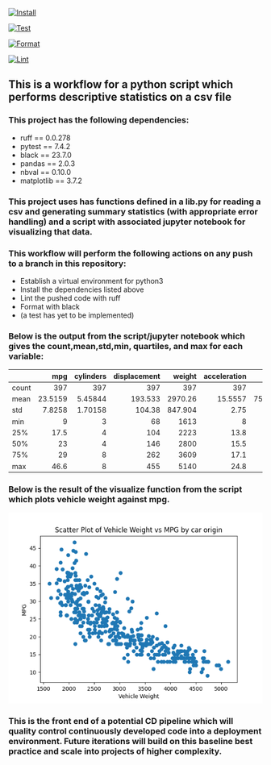 [![Install](https://github.com/johncoogan53/PythonDataScience/actions/workflows/install.yml/badge.svg)](https://github.com/johncoogan53/PythonDataScience/actions/workflows/install.yml)

[![Test](https://github.com/johncoogan53/PythonDataScience/actions/workflows/test.yml/badge.svg)](https://github.com/johncoogan53/PythonDataScience/actions/workflows/test.yml)

[![Format](https://github.com/johncoogan53/PythonDataScience/actions/workflows/format.yml/badge.svg)](https://github.com/johncoogan53/PythonDataScience/actions/workflows/format.yml)

[![Lint](https://github.com/johncoogan53/PythonDataScience/actions/workflows/lint.yml/badge.svg)](https://github.com/johncoogan53/PythonDataScience/actions/workflows/lint.yml)

## This is a workflow for a python script which performs descriptive statistics on a csv file
### This project has the following dependencies:
* ruff == 0.0.278
* pytest == 7.4.2
* black == 23.7.0
* pandas == 2.0.3
* nbval == 0.10.0
* matplotlib == 3.7.2

### This project uses has functions defined in a lib.py for reading a csv and generating summary statistics (with appropriate error handling) and a script with associated jupyter notebook for visualizing that data.

### This workflow will perform the following actions on any push to a branch in this repository:
* Establish a virtual environment for python3
* Install the dependencies listed above
* Lint the pushed code with ruff
* Format with black
* (a test has yet to be implemented)


### Below is the output from the script/jupyter notebook which gives the count,mean,std,min, quartiles, and max for each variable:
|       |      mpg |   cylinders |   displacement |   weight |   acceleration |    year |     origin |
|:------|---------:|------------:|---------------:|---------:|---------------:|--------:|-----------:|
| count | 397      |   397       |        397     |  397     |       397      | 397     | 397        |
| mean  |  23.5159 |     5.45844 |        193.533 | 2970.26  |        15.5557 |  75.995 |   1.57431  |
| std   |   7.8258 |     1.70158 |        104.38  |  847.904 |         2.75   |   3.69  |   0.802549 |
| min   |   9      |     3       |         68     | 1613     |         8      |  70     |   1        |
| 25%   |  17.5    |     4       |        104     | 2223     |        13.8    |  73     |   1        |
| 50%   |  23      |     4       |        146     | 2800     |        15.5    |  76     |   1        |
| 75%   |  29      |     8       |        262     | 3609     |        17.1    |  79     |   2        |
| max   |  46.6    |     8       |        455     | 5140     |        24.8    |  82     |   3        |


### Below is the result of the visualize function from the script which plots vehicle weight against mpg.
![Alt text](pythonproject/figures/scatter_plot_ScatterPlot.png)

### This is the front end of a potential CD pipeline which will quality control continuously developed code into a deployment environment. Future iterations will build on this baseline best practice and scale into projects of higher complexity.

